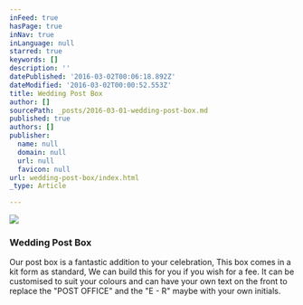 ```yaml
---
inFeed: true
hasPage: true
inNav: true
inLanguage: null
starred: true
keywords: []
description: ''
datePublished: '2016-03-02T00:06:18.892Z'
dateModified: '2016-03-02T00:00:52.553Z'
title: Wedding Post Box
author: []
sourcePath: _posts/2016-03-01-wedding-post-box.md
published: true
authors: []
publisher:
  name: null
  domain: null
  url: null
  favicon: null
url: wedding-post-box/index.html
_type: Article

---
```

![](https://the-grid-user-content.s3-us-west-2.amazonaws.com/0f01376d-1acd-47ae-a442-826b5d993fca.jpg)

### Wedding Post Box

Our post box is a fantastic addition to your celebration, This box comes in a kit form as standard, We can build this for you if you wish for a fee. It can be customised to suit your colours and can have your own text on the front to replace the "POST OFFICE" and the "E - R" maybe with your own initials.